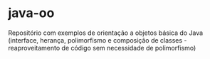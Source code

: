 # java-oo
Repositório com exemplos de orientação a objetos básica do Java (interface, herança, polimorfismo e composição de classes - reaproveitamento de código sem necessidade de polimorfismo)
